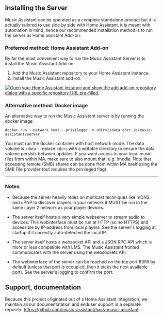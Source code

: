 ## Installing the Server

Music Assistant can be operated as a complete standalone product but it is actually tailored to use side by side with Home Assistant, it is meant with automation in mind, hence our recommended installation method is to run the server as Home assistant Add-on.


### Preferred method: Home Assistant Add-on

By far the most convenient way to run the Music Assistant Server is to install the Music Assistant Add-on:

1. Add the Music Assistant repository to your Home Assistant instance.
2. Install the Music Assistant add-on.

[![Open your Home Assistant instance and show the add add-on repository dialog with a specific repository URL pre-filled.](https://my.home-assistant.io/badges/supervisor_add_addon_repository.svg)](https://my.home-assistant.io/redirect/supervisor_add_addon_repository/?repository_url=https%3A%2F%2Fgithub.com%2Fmusic-assistant%2Fhome-assistant-addon)


### Alternative method: Docker image

An alternative way to run the Music Assistant server is by running the docker image:

```
docker run --network host --privileged -v <dir>:/data ghcr.io/music-assistant/server
```

You must run the docker container with host network mode. The data volume is `/data` - replace `<dir>` with a writable directory to ensure the data volume persists between updates.
If you want access to your local music files from within MA, make sure to also mount that, e.g. /media.
Note that accessing remote (SMB) shares can be done from within MA itself using the SMB File provider (but requires the privileged flag).

____________

### Notes

- Because the server heavily relies on multicast techniques like mDNS and uPNP to discover players in your network it MUST be run in the same Layer 2 network as your player devices.

- The server itself hosts a very simple webserver to stream audio to devices. This webinterface must be run at HTTP (so no HTTPS) and accessible by IP-address from local players. See the server's logging at startup if it correctly auto-detected the local IP.

- The server itself hosts a websocket API and a JSON RPC API which is more or less compatible with LMS. The Music Assistant fronted communicates with the server using the websockets API.

- The webinterface of the server can be reached on the tcp port 8095 by default (unless that port is occupied, then it picks the next available port). See the server's logging to confirm the port.


## Support, documentation
Because this project originated out of a Home Assistant integration, we maintain all our documentatation and enduser support in a separate reposity:
https://github.com/music-assistant/hass-music-assistant


[repository-badge]: https://img.shields.io/badge/Add%20repository%20to%20my-Home%20Assistant-41BDF5?logo=home-assistant&style=for-the-badge
[repository-url]: https://my.home-assistant.io/redirect/supervisor_add_addon_repository/?repository_url=https%3A%2F%2Fgithub.com%2Fmusic-assistant%2Fhome-assistant-addon
